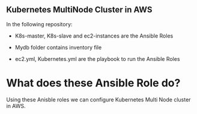 ## Kubernetes MultiNode Cluster in AWS

In the following repository:

- K8s-master, K8s-slave and ec2-instances are the Ansible Roles

- Mydb folder contains inventory file

- ec2.yml, Kubernetes.yml are the playbook to run the Ansible Roles

# What does these Ansible Role do?

Using these Anisble roles we can configure Kubernetes Multi Node cluster in AWS.

